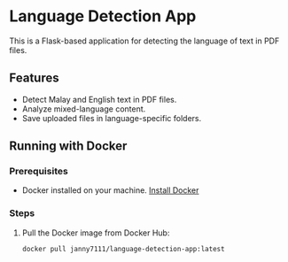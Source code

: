 # Language Detection App

This is a Flask-based application for detecting the language of text in PDF files.

## Features
- Detect Malay and English text in PDF files.
- Analyze mixed-language content.
- Save uploaded files in language-specific folders.

## Running with Docker

### Prerequisites
- Docker installed on your machine. [Install Docker](https://docs.docker.com/get-docker/)

### Steps
1. Pull the Docker image from Docker Hub:
   ```bash
   docker pull janny7111/language-detection-app:latest